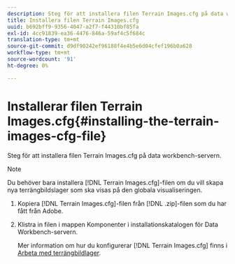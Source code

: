 ```yaml
---
description: Steg för att installera filen Terrain Images.cfg på data workbench-servern.
title: Installera filen Terrain Images.cfg
uuid: b692bff9-9356-4047-a2f7-f44310bf85fa
exl-id: 4cc91839-ea36-4476-846a-59af4c5f684c
translation-type: tm+mt
source-git-commit: d9df90242ef96188f4e4b5e6d04cfef196b0a628
workflow-type: tm+mt
source-wordcount: '91'
ht-degree: 0%

---
```


# Installerar filen Terrain Images.cfg{#installing-the-terrain-images-cfg-file}

Steg för att installera filen Terrain Images.cfg på data workbench-servern.

>[!NOTE]
>
>Du behöver bara installera [!DNL Terrain Images.cfg]-filen om du vill skapa nya terrängbildslager som ska visas på den globala visualiseringen.

1. Kopiera [!DNL Terrain Images.cfg]-filen från [!DNL .zip]-filen som du har fått från Adobe.
1. Klistra in filen i mappen Komponenter i installationskatalogen för Data Workbench-servern.

   Mer information om hur du konfigurerar [!DNL Terrain Images.cfg] finns i [Arbeta med terrängbildlager](../../../home/c-geo-oview/c-wk-img-lyrs/c-trn-img-lyrs/c-trn-img-lyrs.md#concept-8a0a16013e824ac29f35a0349b5d8ccf).
